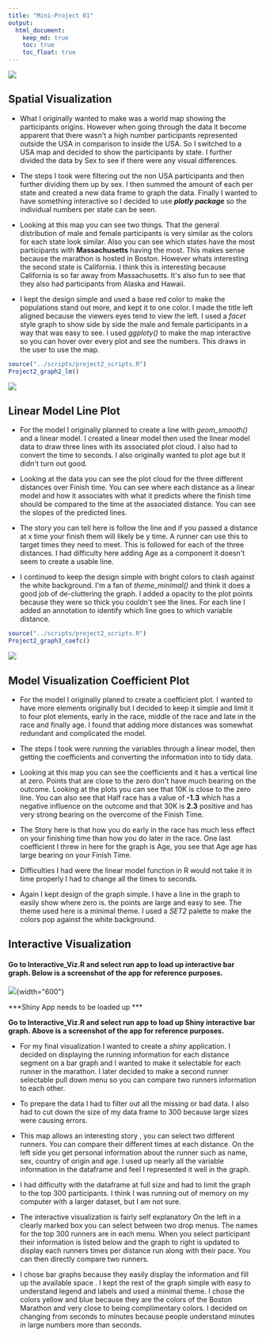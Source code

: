 ```yaml
---
title: "Mini-Project 01"
output: 
  html_document:
    keep_md: true
    toc: true
    toc_float: true
---
```




![](Hughes_project_02_files/figure-html/unnamed-chunk-2-1.png)<!-- -->

## Spatial Visualization

-   What I originally wanted to make was a world map showing the participants origins. However when going through the data it become apparent that there wasn't a high number participants represented outside the USA in comparison to inside the USA. So I switched to a USA map and decided to show the participants by state. I further divided the data by Sex to see if there were any visual differences.

-   The steps I took were filtering out the non USA participants and then further dividing them up by sex. I then summed the amount of each per state and created a new data frame to graph the data. Finally I wanted to have something interactive so I decided to use ***plotly package*** so the individual numbers per state can be seen.

-   Looking at this map you can see two things. That the general distribution of male and female participants is very similar as the colors for each state look similar. Also you can see which states have the most participants with **Massachusetts** having the most. This makes sense because the marathon is hosted in Boston. However whats interesting the second state is California. I think this is interesting because California is so far away from Massachusetts. It's also fun to see that they also had participants from Alaska and Hawaii.

-   I kept the design simple and used a base red color to make the populations stand out more, and kept it to one color. I made the title left aligned because the viewers eyes tend to view the left. I used a *facet* style graph to show side by side the male and female participants in a way that was easy to see. I used *ggploty()* to make the map interactive so you can hover over every plot and see the numbers. This draws in the user to use the map.


```r
source("../scripts/project2_scripts.R")
Project2_graph2_lm()
```

![](Hughes_project_02_files/figure-html/unnamed-chunk-3-1.png)<!-- -->

## Linear Model Line Plot

-   For the model I originally planned to create a line with *geom_smooth()* and a linear model. I created a linear model then used the linear model data to draw three lines with its associated plot cloud. I also had to convert the time to seconds. I also originally wanted to plot age but it didn't turn out good.

-   Looking at the data you can see the plot cloud for the three different distances over Finish time. You can see where each distance as a linear model and how it associates with what it predicts where the finish time should be compared to the time at the associated distance. You can see the slopes of the predicted lines.

-   The story you can tell here is follow the line and if you passed a distance at x time your finish them will likely be y time. A runner can use this to target times they need to meet. This is followed for each of the three distances. I had difficulty here adding Age as a component it doesn't seem to create a usable line.

-   I continued to keep the design simple with bright colors to clash against the white background. I'm a fan of *theme_minimal()* and think it does a good job of de-cluttering the graph. I added a opacity to the plot points because they were so thick you couldn't see the lines. For each line I added an annotation to identify which line goes to which variable distance.


```r
source("../scripts/project2_scripts.R")
Project2_graph3_coefc()
```

![](Hughes_project_02_files/figure-html/unnamed-chunk-4-1.png)<!-- -->

## Model Visualization Coefficient Plot

-   For the model I originally planed to create a coefficient plot. I wanted to have more elements originally but I decided to keep it simple and limit it to four plot elements, early in the race, middle of the race and late in the race and finally age. I found that adding more distances was somewhat redundant and complicated the model.

-   The steps I took were running the variables through a linear model, then getting the coefficients and converting the information into to tidy data.

-   Looking at this map you can see the coefficients and it has a vertical line at zero. Points that are close to the zero don't have much bearing on the outcome. Looking at the plots you can see that 10K is close to the zero line. You can also see that Half race has a value of **-1.3** which has a negative influence on the outcome and that 30K is **2.3** positive and has very strong bearing on the overcome of the Finish Time.

-   The Story here is that how you do early in the race has much less effect on your finishing time than how you do later in the race. One last coefficient I threw in here for the graph is Age, you see that Age age has large bearing on your Finish Time.

-   Difficulties I had were the linear model function in R would not take it in time properly I had to change all the times to seconds.

-   Again I kept design of the graph simple. I have a line in the graph to easily show where zero is. the points are large and easy to see. The theme used here is a minimal theme. I used a *SET2* palette to make the colors pop against the white background.

## Interactive Visualization

#### Go to Interactive_Viz.R and select run app to load up interactive bar graph. Below is a screenshot of the app for reference purposes.

![](../figures/pj2_interactive_screenshot.png){width="600"}



***Shiny App needs to be loaded up ***

**Go to Interactive_Viz.R and select run app to load up Shiny interactive bar graph. Above is a screenshot of the app for reference purposes.**

-   For my final visualization I wanted to create a *shiny* application. I decided on displaying the running information for each distance segment on a bar graph and I wanted to make it selectable for each runner in the marathon. I later decided to make a second runner selectable pull down menu so you can compare two runners information to each other.

-   To prepare the data I had to filter out all the missing or bad data. I also had to cut down the size of my data frame to 300 because large sizes were causing errors.

-   This map allows an interesting story , you can select two different runners. You can compare their different times at each distance. On the left side you get personal information about the runner such as name, sex, country of origin and age. I used up nearly all the variable information in the dataframe and feel I represented it well in the graph.

-   I had difficulty with the dataframe at full size and had to limit the graph to the top 300 participants. I think I was running out of memory on my computer with a larger dataset, but I am not sure.

-   The interactive visualization is fairly self explanatory On the left in a clearly marked box you can select between two drop menus. The names for the top 300 runners are in each menu. When you select participant their information is listed below and the graph to right is updated to display each runners times per distance run along with their pace. You can then directly compare two runners.

-   I chose bar graphs because they easily display the information and fill up the available space . I kept the rest of the graph simple with easy to understand legend and labels and used a minimal theme. I chose the colors yellow and blue because they are the colors of the Boston Marathon and very close to being complimentary colors. I decided on changing from seconds to minutes because people understand minutes in large numbers more than seconds.

